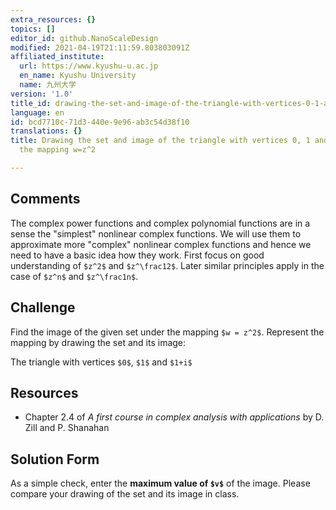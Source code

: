 ```yaml
---
extra_resources: {}
topics: []
editor_id: github.NanoScaleDesign
modified: 2021-04-19T21:11:59.803803091Z
affiliated_institute:
  url: https://www.kyushu-u.ac.jp
  en_name: Kyushu University
  name: 九州大学
version: '1.0'
title_id: drawing-the-set-and-image-of-the-triangle-with-vertices-0-1-and-1i-under-the-mapping-wz2
language: en
id: bcd7710c-71d3-440e-9e96-ab3c54d38f10
translations: {}
title: Drawing the set and image of the triangle with vertices 0, 1 and 1+i under
  the mapping w=z^2

---
```


## Comments

The complex power functions and complex polynomial functions are in a sense the "simplest" nonlinear complex functions. We will use them to approximate more "complex" nonlinear complex functions and hence we need to have a basic idea how they work. First focus on good understanding of `$z^2$` and `$z^\frac12$`. Later similar principles apply in the case of `$z^n$` and `$z^\frac1n$`.

## Challenge

Find the image of the given set under the mapping `$w = z^2$`. Represent the mapping by drawing the set and its image:
    
The triangle with vertices `$0$`, `$1$` and `$1+i$`


## Resources
    
- Chapter 2.4 of *A first course in complex analysis with applications* by D. Zill and P. Shanahan


## Solution Form
As a simple check, enter the **maximum value of `$v$`** of the image.
Please compare your drawing of the set and its image in class.
